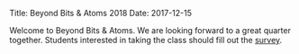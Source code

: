 Title: Beyond Bits & Atoms 2018
Date: 2017-12-15

Welcome to Beyond Bits & Atoms. We are looking forward to a great quarter together. Students interested in taking the class should fill out the [survey]({filename}/pages/survey.md).

